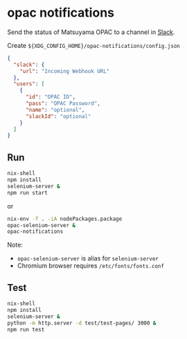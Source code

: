 # opac notifications

Send the status of Matsuyama OPAC to a channel in [Slack](https://slack.com).

Create `${XDG_CONFIG_HOME}/opac-notifications/config.json`

```json
{
  "slack": {
    "url": "Incoming Webhook URL"
  },
  "users": [
    {
      "id": "OPAC ID",
      "pass": "OPAC Password",
      "name": "optional",
      "slackId": "optional"
    }
  ]
}
```

## Run

```sh
nix-shell
npm install
selenium-server &
npm run start
```

or

```sh
nix-env -f . -iA nodePackages.package
opac-selenium-server &
opac-notifications
```

Note:

- `opac-selenium-server` is alias for `selenium-server`
- Chromium browser requires `/etc/fonts/fonts.conf`

## Test

```sh
nix-shell
npm install
selenium-server &
python -m http.server -d test/test-pages/ 3000 &
npm run test
```
